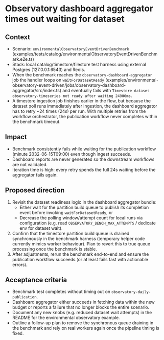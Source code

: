 # Observatory dashboard aggregator times out waiting for dataset

## Context
- Scenario: `environmentalObservatoryEventDrivenBenchmark` (examples/tests/catalog/environmentalObservatoryEventDrivenBenchmark.e2e.ts)
- Stack: local catalog/timestore/filestore test harness using external Postgres (127.0.0.1:6543) and Redis.
- When the benchmark reaches the `observatory-dashboard-aggregator` job the handler loops on `waitForDatasetReady` (examples/environmental-observatory-event-driven/jobs/observatory-dashboard-aggregator/src/index.ts) and eventually fails with `Timestore dataset observatory-timeseries not ready after waiting 24000ms`.
- A timestore ingestion job finishes earlier in the flow, but because the dataset poll runs immediately after ingestion, the dashboard aggregator has to retry ~24 times (24s) per run. With multiple retries from the workflow orchestrator, the publication workflow never completes within the benchmark timeout.

## Impact
- Benchmark consistently fails while waiting for the publication workflow (minute 2032-06-15T09:00) even though ingest succeeds.
- Dashboard reports are never generated so the downstream workflows are not validated.
- Iteration time is high: every retry spends the full 24s waiting before the aggregator fails again.

## Proposed direction
1. Revisit the dataset readiness logic in the dashboard aggregator bundle:
   - Either wait for the partition build queue to publish its completion event before invoking `waitForDatasetReady`, or
   - Decrease the polling window/attempt count for local runs via configuration (e.g. read `OBSERVATORY_BENCH_MAX_ATTEMPTS` / dedicate env for dataset wait).
2. Confirm that the timestore partition build queue is drained synchronously in the benchmark harness (temporary helper code currently mimics worker behaviour). Plan to revert this to true queue processing once the benchmark is stable.
3. After adjustments, rerun the benchmark end-to-end and ensure the publication workflow succeeds (or at least fails fast with actionable errors).

## Acceptance criteria
- Benchmark test completes without timing out on `observatory-daily-publication`.
- Dashboard aggregator either succeeds in fetching data within the new budget or reports a failure that no longer blocks the entire scenario.
- Document any new knobs (e.g. reduced dataset wait attempts) in the README for the environmental observatory example.
- Outline a follow-up plan to remove the synchronous queue draining in the benchmark and rely on real workers again once the pipeline timing is fixed.
